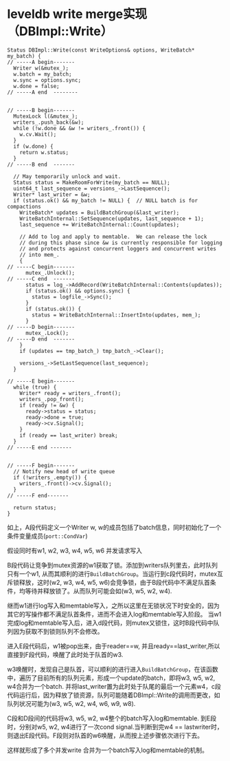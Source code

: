 leveldb write merge实现（DBImpl::Write）
================================================================================

<pre><code>Status DBImpl::Write(const WriteOptions& options, WriteBatch* my_batch) {
// -----A begin-------  
  Writer w(&mutex_);  
  w.batch = my_batch;  
  w.sync = options.sync;  
  w.done = false;  
// -----A end  --------  


// -----B begin-------  
  MutexLock l(&mutex_);  
  writers_.push_back(&w);  
  while (!w.done && &w != writers_.front()) {  
    w.cv.Wait();  
  }  
  if (w.done) {  
    return w.status;  
  }  
// -----B end  -------  

  // May temporarily unlock and wait.  
  Status status = MakeRoomForWrite(my_batch == NULL);  
  uint64_t last_sequence = versions_->LastSequence();  
  Writer* last_writer = &w;  
  if (status.ok() && my_batch != NULL) {  // NULL batch is for compactions  
    WriteBatch* updates = BuildBatchGroup(&last_writer);  
    WriteBatchInternal::SetSequence(updates, last_sequence + 1);  
    last_sequence += WriteBatchInternal::Count(updates);  

    // Add to log and apply to memtable.  We can release the lock  
    // during this phase since &w is currently responsible for logging  
    // and protects against concurrent loggers and concurrent writes  
    // into mem_.  
    {
// -----C begin-------  
      mutex_.Unlock();  
// -----C end  -------  
      status = log_->AddRecord(WriteBatchInternal::Contents(updates));  
      if (status.ok() && options.sync) {  
        status = logfile_->Sync();  
      }  
      if (status.ok()) {  
        status = WriteBatchInternal::InsertInto(updates, mem_);  
      }  
// -----D begin-------  
      mutex_.Lock();  
// -----D end  -------  
    }  
    if (updates == tmp_batch_) tmp_batch_->Clear();  

    versions_->SetLastSequence(last_sequence);  
  }  

// -----E begin-------  
  while (true) {  
    Writer* ready = writers_.front();  
    writers_.pop_front();  
    if (ready != &w) {  
      ready->status = status;  
      ready->done = true;  
      ready->cv.Signal();  
    }  
    if (ready == last_writer) break;  
  }  
// -----E end -------  


// -----F begin-------  
  // Notify new head of write queue  
  if (!writers_.empty()) {  
    writers_.front()->cv.Signal();  
  }  
// -----F end-------  

  return status;  
}</code></pre>


如上，A段代码定义一个Writer w, w的成员包括了batch信息，同时初始化了一个条件变量成员(`port::CondVar`)  

假设同时有w1, w2, w3, w4, w5, w6 并发请求写入  

B段代码让竞争到mutex资源的w1获取了锁。添加到writers队列里去，此时队列只有一个w1, 从而其顺利的进行`BuildBatchGroup`。当运行到c段代码时，mutex互斥锁释放，这时(w2, w3, w4, w5, w6)会竞争锁，由于B段代码中不满足队首条件，均等待并释放锁了。从而队列可能会如(w3, w5, w2, w4).  

继而w1进行log写入和memtable写入，之所以这里在无锁状况下时安全的，因为其它的写操作都不满足队首条件，进而不会进入log和memtable写入阶段。 当w1完成log和memtable写入后，进入d段代码，则mutex又锁住，这时B段代码中队列因为获取不到锁则队列不会修改。  

进入E段代码后，w1被pop出来，由于reader==w, 并且ready==last_writer,所以直接到F段代码，唤醒了此时处于队首的w3.  

w3唤醒时，发现自己是队首，可以顺利的进行进入`BuildBatchGroup`，在该函数中，遍历了目前所有的队列元素，形成一个update的batch，即将w3, w5, w2, w4合并为一个batch. 并将last_writer置为此时处于队尾的最后一个元素w4，c段代码运行后，因为释放了锁资源，队列可能随着DBImpl::Write的调用而更改，如队列状况可能为(w3, w5, w2, w4, w6, w9, w8).  

C段和D段间的代码将w3, w5, w2, w4整个的batch写入log和memtable.  到E段时，分别对w5, w2, w4进行了一次cond signal.当判断到完w4 == lastwriter时，则退出E段代码。F段则对队首的w6唤醒，从而按上述步骤依次进行下去。  

这样就形成了多个并发write 合并为一个batch写入log和memtable的机制。
    



